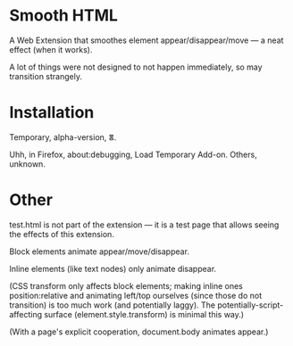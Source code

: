 # Smooth HTML

A Web Extension that smoothes element appear/disappear/move — a neat effect (when it works).

A lot of things were not designed to not happen immediately, so may transition strangely.

# Installation

Temporary, alpha-version, ⴻ.

Uhh, in Firefox, about:debugging, Load Temporary Add-on. Others, unknown.

# Other

test.html is not part of the extension — it is a test page that allows seeing the effects of this extension.

Block elements animate appear/move/disappear.

Inline elements (like text nodes) only animate disappear.

(CSS transform only affects block elements; making inline ones position:relative and animating left/top ourselves (since those do not transition) is too much work (and potentially laggy). The potentially-script-affecting surface (element.style.transform) is minimal this way.)

(With a page's explicit cooperation, document.body animates appear.)
